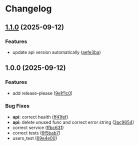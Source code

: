# Changelog

## [1.1.0](https://github.com/n-korel/social-api/compare/v1.0.0...v1.1.0) (2025-09-12)


### Features

* update api version automatically ([aefe3ba](https://github.com/n-korel/social-api/commit/aefe3ba499df32d7348a7940d77695373827cf8e))

## 1.0.0 (2025-09-12)


### Features

* add release-please ([9e1f1c0](https://github.com/n-korel/social-api/commit/9e1f1c07bad732bdbf2ceec4f77c99d55a5a26ce))


### Bug Fixes

* **api:** correct health ([ff41fef](https://github.com/n-korel/social-api/commit/ff41fef5da7263d1b8613f7d6bcf9726306a2864))
* **api:** delete unused func and correct error string ([3ac9654](https://github.com/n-korel/social-api/commit/3ac965447bb1c0e0571596815ebd84cfd775b9ad))
* correct service ([ffbc631](https://github.com/n-korel/social-api/commit/ffbc631547e011774a787dc667ffe9cc55d99676))
* correct tests ([6f5bab7](https://github.com/n-korel/social-api/commit/6f5bab706db1a8de499dd9b41f67c7875b1cb0dd))
* users_test ([69e4e00](https://github.com/n-korel/social-api/commit/69e4e00359e81de4a2d1ee2435bd5bcb64bc86b7))
